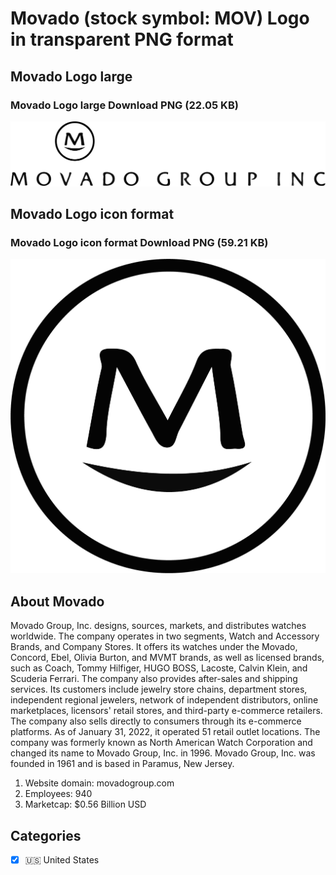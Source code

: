 # Movado (stock symbol: MOV) Logo in transparent PNG format

## Movado Logo large

### Movado Logo large Download PNG (22.05 KB)

![Movado Logo large Download PNG (22.05 KB)](/img/orig/MOV_BIG-ef310922.png)

## Movado Logo icon format

### Movado Logo icon format Download PNG (59.21 KB)

![Movado Logo icon format Download PNG (59.21 KB)](/img/orig/MOV-72678f96.png)

## About Movado

Movado Group, Inc. designs, sources, markets, and distributes watches worldwide. The company operates in two segments, Watch and Accessory Brands, and Company Stores. It offers its watches under the Movado, Concord, Ebel, Olivia Burton, and MVMT brands, as well as licensed brands, such as Coach, Tommy Hilfiger, HUGO BOSS, Lacoste, Calvin Klein, and Scuderia Ferrari. The company also provides after-sales and shipping services. Its customers include jewelry store chains, department stores, independent regional jewelers, network of independent distributors, online marketplaces, licensors' retail stores, and third-party e-commerce retailers. The company also sells directly to consumers through its e-commerce platforms. As of January 31, 2022, it operated 51 retail outlet locations. The company was formerly known as North American Watch Corporation and changed its name to Movado Group, Inc. in 1996. Movado Group, Inc. was founded in 1961 and is based in Paramus, New Jersey.

1. Website domain: movadogroup.com
2. Employees: 940
3. Marketcap: $0.56 Billion USD


## Categories
- [x] 🇺🇸 United States
